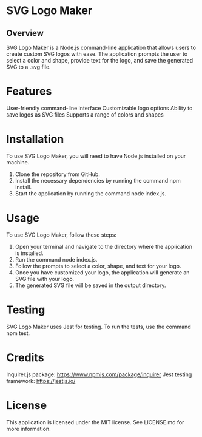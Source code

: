 # SVG Logo Maker
## Overview
SVG Logo Maker is a Node.js command-line application that allows users to create custom SVG logos with ease. The application prompts the user to select a color and shape, provide text for the logo, and save the generated SVG to a .svg file.

# Features

User-friendly command-line interface
Customizable logo options
Ability to save logos as SVG files
Supports a range of colors and shapes

# Installation

To use SVG Logo Maker, you will need to have Node.js installed on your machine.

1. Clone the repository from GitHub.
2. Install the necessary dependencies by running the command npm install.
3. Start the application by running the command node index.js.

# Usage

To use SVG Logo Maker, follow these steps:

1. Open your terminal and navigate to the directory where the application is installed.
2. Run the command node index.js.
3. Follow the prompts to select a color, shape, and text for your logo.
4. Once you have customized your logo, the application will generate an SVG file with your logo.
5. The generated SVG file will be saved in the output directory.

# Testing

SVG Logo Maker uses Jest for testing. To run the tests, use the command npm test.

# Credits

Inquirer.js package: https://www.npmjs.com/package/inquirer
Jest testing framework: https://jestjs.io/

# License

This application is licensed under the MIT license. See LICENSE.md for more information.

